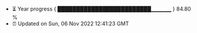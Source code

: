 - ⏳ Year progress { █████████████████████████▁▁▁▁▁ } 84.80 %
- ⏰ Updated on Sun, 06 Nov 2022 12:41:23 GMT

